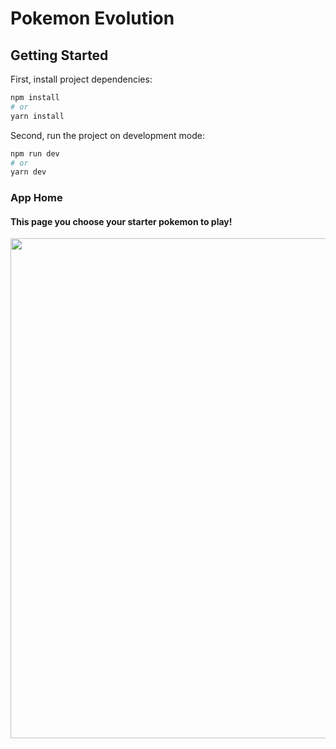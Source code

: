 # Pokemon Evolution

## Getting Started

First, install project dependencies:

```bash
npm install
# or
yarn install
```

Second, run the project on development mode:

```bash
npm run dev
# or
yarn dev
```

### App Home
#### This page you choose your starter pokemon to play!
<p align="center">
  <img width="800px" src="https://user-images.githubusercontent.com/32651857/185729873-768fb6aa-7cae-4818-bf24-aa959ec5046d.png" />
</p>

